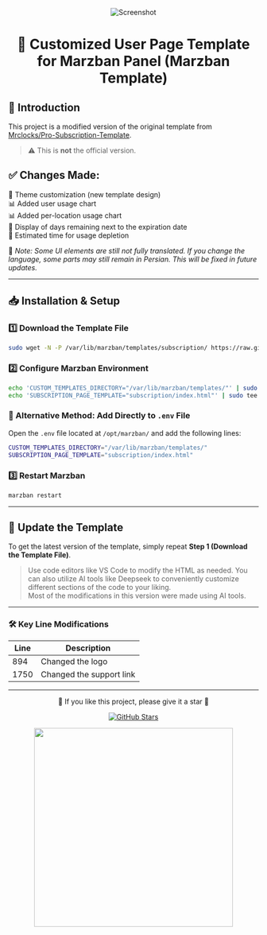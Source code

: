 <div align="center">
  
![Screenshot](tmp.png)

# 📌 Customized User Page Template for Marzban Panel (Marzban Template)
</div>

## 🎨 Introduction

This project is a modified version of the original template from [Mrclocks/Pro-Subscription-Template](https://github.com/Mrclocks/Pro-Subscription-Template).

> ⚠️ This is **not** the official version.

## ✅ Changes Made:

🎨 Theme customization (new template design)  
📊 Added user usage chart  
📊 Added per-location usage chart  
🧭 Display of days remaining next to the expiration date  
🔋 Estimated time for usage depletion  

📝 *Note: Some UI elements are still not fully translated. If you change the language, some parts may still remain in Persian. This will be fixed in future updates.*

---

## 📥 Installation & Setup

### 1️⃣ Download the Template File

```bash
sudo wget -N -P /var/lib/marzban/templates/subscription/ https://raw.githubusercontent.com/sarouk/Pro-Subscription-Template/main/index.html
```

### 2️⃣ Configure Marzban Environment

```bash
echo 'CUSTOM_TEMPLATES_DIRECTORY="/var/lib/marzban/templates/"' | sudo tee -a /opt/marzban/.env
echo 'SUBSCRIPTION_PAGE_TEMPLATE="subscription/index.html"' | sudo tee -a /opt/marzban/.env
```

### 📝 Alternative Method: Add Directly to `.env` File

Open the `.env` file located at `/opt/marzban/` and add the following lines:

```bash
CUSTOM_TEMPLATES_DIRECTORY="/var/lib/marzban/templates/"
SUBSCRIPTION_PAGE_TEMPLATE="subscription/index.html"
```

### 3️⃣ Restart Marzban

```bash
marzban restart
```

---

## 🔄 Update the Template

To get the latest version of the template, simply repeat **Step 1 (Download the Template File)**.

> Use code editors like VS Code to modify the HTML as needed. You can also utilize AI tools like Deepseek to conveniently customize different sections of the code to your liking.  
> Most of the modifications in this version were made using AI tools.

---

### 🛠 Key Line Modifications

| Line   | Description               |
|--------|---------------------------|
| 894    | Changed the logo          |
| 1750   | Changed the support link  |

---

<div align="center">
  <p>🌟 If you like this project, please give it a star 🌟</p>

  <p>
    <a href="https://github.com/sarouk/Pro-Subscription-Template">
      <img src="https://img.shields.io/github/stars/sarouk/Pro-Subscription-Template?style=social" alt="GitHub Stars">
    </a>
  </p>

  <img src="https://i.postimg.cc/xCdWMHhw/IMG-7600.gif" width="400"/>
</div>